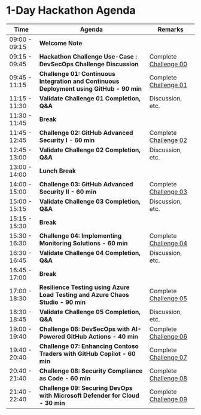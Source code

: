 # 1-Day Hackathon Agenda

| Time          | Agenda                                                    | Remarks                                  |
|---------------|-----------------------------------------------------|------------------------------------------|
| 09:00 - 09:15 | **Welcome Note**                                        |                                          |
| 09:15 - 09:45 | **Hackathon Challenge Use-Case : DevSecOps Challenge Discussion** | Complete [Challenge 00](https://github.com/CloudLabs-MOC/CoPilot-Stack/blob/main/Scenario/Hackathon-Day-1/Challenge-0.md)     |
| 09:45 - 11:15 | **Challenge 01: Continuous Integration and Continuous Deployment using GitHub - 90 min** | Complete [Challenge 01](https://github.com/CloudLabs-MOC/DevOps-DevSecOp-challenge-labs/blob/main/Scenario/Hackathon-Day-1/Challenge-1.md)         |
| 11:15 - 11:30 | **Validate Challenge 01 Completion, Q&A** | Discussion, etc.                  |
| 11:30 - 11:45 | **Break**                                           |                                     |
| 11:45 - 12:45 | **Challenge 02: GitHub Advanced Security I - 60 min** | Complete [Challenge 02 ](https://github.com/CloudLabs-MOC/DevOps-DevSecOp-challenge-labs/blob/main/Scenario/Hackathon-Day-1/Challenge-2.md)    |
| 12:45 - 13:00 | **Validate Challenge 02 Completion, Q&A** | Discussion, etc.                   |
| 13:00 - 14:00 | **Lunch Break**                                           |                                    |
| 14:00 - 15:00 | **Challenge 03: GitHub Advanced Security II - 60 min** | Complete [Challenge 03](https://github.com/CloudLabs-MOC/DevOps-DevSecOp-challenge-labs/blob/main/Scenario/Hackathon-Day-1/Challenge-3.md) |
| 15:00 - 15:15 | **Validate Challenge 03 Completion, Q&A** | Discussion, etc.                  |
| 15:15 - 15:30 | **Break**                                           |                                  |
| 15:30 - 16:30 | **Challenge 04: Implementing Monitoring Solutions - 60 min**   | Complete [Challenge 04](https://github.com/CloudLabs-MOC/DevOps-DevSecOp-challenge-labs/blob/main/Scenario/Hackathon-Day-1/Challenge-4.md)             |
| 16:30 - 16:45 | **Validate Challenge 04 Completion, Q&A** | Discussion, etc.           |
| 16:45 - 17:00 | **Break**                                           |                                  |
| 17:00 - 18:30 | **Resilience Testing using Azure Load Testing and Azure Chaos Studio - 90 min** |   Complete [Challenge 05](https://github.com/CloudLabs-MOC/DevOps-DevSecOp-challenge-labs/blob/main/Scenario/Hackathon-Day-1/Challenge-5.md)             |
| 18:30 - 18:45 | **Validate Challenge 05 Completion, Q&A** | Discussion, etc.           |
| 19:00 - 19:40 | **Challenge 06: DevSecOps with AI-Powered GitHub Actions - 40 min**   | Complete [Challenge 06](https://github.com/CloudLabs-MOC/DevOps-DevSecOps-Hackathon/blob/main/Scenario/Hackathon-Day-2/Challenge-6.md)             |
| 19:40 - 20:40 | **Challenge 07: Enhancing Contoso Traders with GitHub Copilot - 60 min**   | Complete [Challenge 07](https://github.com/CloudLabs-MOC/DevOps-DevSecOps-Hackathon/blob/main/Scenario/Hackathon-Day-2/Challenge-7.md)             |
| 20:40 - 21:40 | **Challenge 08: Security Compliance as Code - 60 min**   | Complete [Challenge 08](https://github.com/CloudLabs-MOC/DevOps-DevSecOps-Hackathon/blob/main/Scenario/Hackathon-Day-2/Challenge-8.md)    |
| 21:40 - 22:40 | **Challenge 09: Securing DevOps with Microsoft Defender for Cloud - 30 min**   | Complete [Challenge 09](https://github.com/CloudLabs-MOC/DevOps-DevSecOps-Hackathon/blob/main/Scenario/Hackathon-Day-2/Challenge-9.md)    |
